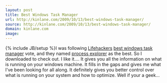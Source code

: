 ```yaml
---
layout: post
title: Best Windows Task Manager
url: http://kinlane.com/2009/10/13/best-windows-task-manager/
source: http://kinlane.com/2009/10/13/best-windows-task-manager/
domain: kinlane.com
image: 
---
```

{% include JB/setup %}I was following <a href="http://lifehacker.com/">Lifehackers</a> <a href="http://lifehacker.com/5380512/best-windows-task-manager-alternative-process-explorer">best windows task manager</a> vote, and they named <a href="http://technet.microsoft.com/en-us/sysinternals/bb896653.aspx">process explorer</a> as the best. So I downloaded to check out. I like it.... It gives you all the information on what is running on your windows machine. It fills in the gaps and gives me what I've been looking for all along. It definitely gives you better control over what is running on your system and how to optimize. Well if your a geek...